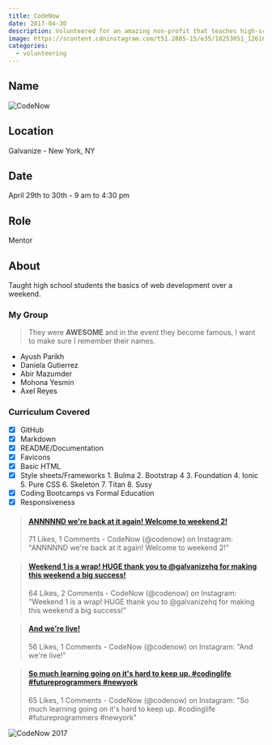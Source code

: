```yaml
---
title: CodeNow
date: 2017-04-30
description: Volunteered for an amazing non-profit that teaches high-schoolers how to code.
image: https://scontent.cdninstagram.com/t51.2885-15/e35/18253051_1261699323945169_7725884826716209152_n.jpg
categories:
  - volunteering
---
```


## Name

![CodeNow](https://www.codenow.org/)

## Location

Galvanize - New York, NY

## Date

April 29th to 30th - 9 am to 4:30 pm

## Role

Mentor

## About

Taught high school students the basics of web development over a weekend.

### My Group

> They were **AWESOME** and in the event they become famous, I want to make sure I remember their names.

* Ayush Parikh
* Daniela Gutierrez
* Abir Mazumder
* Mohona Yesmin
* Axel Reyes

### Curriculum Covered

* [x] GitHub
* [x] Markdown
* [x] README/Documentation
* [x] Favicons
* [x] Basic HTML
* [x] Style sheets/Frameworks 1. Bulma 2. Bootstrap 4 3. Foundation 4. Ionic 5. Pure CSS 6. Skeleton 7. Titan 8. Susy
* [x] Coding Bootcamps vs Formal Education
* [x] Responsiveness

<blockquote class="embedly-card"><h4><a href="https://www.instagram.com/p/BTwKGvBAbjx/?taken-by=codenow">ANNNNND we're back at it again! Welcome to weekend 2!</a></h4><p>71 Likes, 1 Comments - CodeNow (@codenow) on Instagram: "ANNNNND we're back at it again! Welcome to weekend 2!"</p></blockquote>
<script async src="//cdn.embedly.com/widgets/platform.js" charset="UTF-8"></script>

<blockquote class="embedly-card"><h4><a href="https://www.instagram.com/p/BTheB2wgjxa/?taken-by=codenow">Weekend 1 is a wrap! HUGE thank you to @galvanizehq for making this weekend a big success!</a></h4><p>64 Likes, 2 Comments - CodeNow (@codenow) on Instagram: "Weekend 1 is a wrap! HUGE thank you to @galvanizehq for making this weekend a big success!"</p></blockquote>

<blockquote class="embedly-card"><h4><a href="https://www.instagram.com/p/BTeRb2MgNqK/?taken-by=codenow">And we're live!</a></h4><p>56 Likes, 1 Comments - CodeNow (@codenow) on Instagram: "And we're live!"</p></blockquote>

<blockquote class="embedly-card"><h4><a href="https://www.instagram.com/p/BTwnUoGgiGY/?taken-by=codenow">So much learning going on it's hard to keep up. #codinglife #futureprogrammers #newyork</a></h4><p>65 Likes, 1 Comments - CodeNow (@codenow) on Instagram: "So much learning going on it's hard to keep up. #codinglife #futureprogrammers #newyork"</p></blockquote>

![CodeNow 2017](https://scontent.cdninstagram.com/t51.2885-15/e35/18253051_1261699323945169_7725884826716209152_n.jpg)
